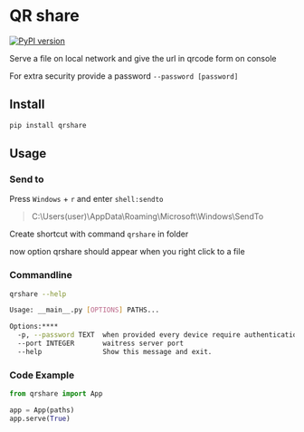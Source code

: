 # QR share

[![PyPI version](https://badge.fury.io/py/qrshare.svg)](https://badge.fury.io/py/qrshare)

Serve a file on local network and give the url in qrcode form on console

For extra security provide a password `--password [password]`

## Install

```bash
pip install qrshare
```

## Usage

### Send to

Press `Windows` + `r` and enter `shell:sendto`

> C:\Users\(user)\AppData\Roaming\Microsoft\Windows\SendTo

Create shortcut with command `qrshare` in folder

now option qrshare should appear when you right click to a file

### Commandline

```bash
qrshare --help
```

```bash
Usage: __main__.py [OPTIONS] PATHS...

Options:****
  -p, --password TEXT  when provided every device require authentication
  --port INTEGER       waitress server port
  --help               Show this message and exit.
```

### Code Example

```python
from qrshare import App

app = App(paths)
app.serve(True)
```
